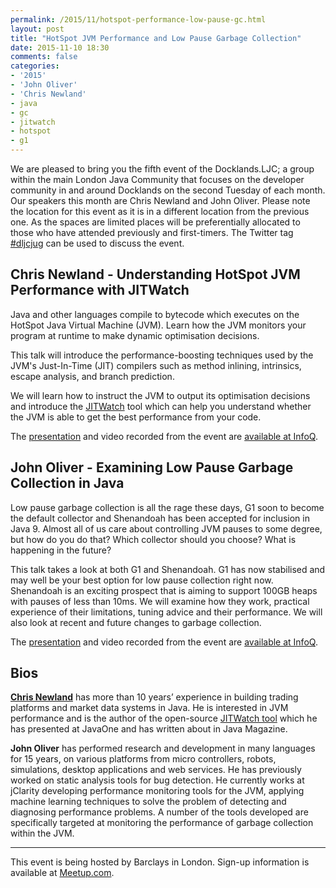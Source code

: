 ```yaml
---
permalink: /2015/11/hotspot-performance-low-pause-gc.html
layout: post
title: "HotSpot JVM Performance and Low Pause Garbage Collection"
date: 2015-11-10 18:30
comments: false
categories: 
- '2015'
- 'John Oliver'
- 'Chris Newland'
- java
- gc
- jitwatch
- hotspot
- g1
---
```


We are pleased to bring you the fifth event of the Docklands.LJC; a group
within the main London Java Community that focuses on the developer community
in and around Docklands on the second Tuesday of each month. Our speakers this
month are Chris Newland and John Oliver. Please note the location for this
event as it is in a different location from the previous one. As the spaces are
limited places will be preferentially allocated to those who have attended
previously and first-timers. The Twitter tag <a
href="https://twitter.com/search?q=%23dljcjug">#dljcjug</a> can be used to
discuss the event.

<h2>Chris Newland - Understanding HotSpot JVM Performance with JITWatch</h2>

Java and other languages compile to bytecode which executes on the HotSpot Java
Virtual Machine (JVM). Learn how the JVM monitors your program at runtime to
make dynamic optimisation decisions.

This talk will introduce the performance-boosting techniques used by the JVM's
Just-In-Time (JIT) compilers such as method inlining, intrinsics, escape
analysis, and branch prediction.

We will learn how to instruct the JVM to output its optimisation decisions and
introduce the <a href="https://github.com/AdoptOpenJDK/jitwatch">JITWatch</a> tool which can help you understand whether the JVM is
able to get the best performance from your code.

The
<a href="//www.docklandsljc.uk/presentations/2015/ChrisNewland-JITWatch.pdf" rel="nofollow">presentation</a>
and video
recorded from the event are <a href="https://www.infoq.com/presentations/jitwatch">available at InfoQ</a>.

<h2>John Oliver - Examining Low Pause Garbage Collection in Java</h2>

Low pause garbage collection is all the rage these days, G1 soon to become the
default collector and Shenandoah has been accepted for inclusion in Java 9.
Almost all of us care about controlling JVM pauses to some degree, but how do
you do that? Which collector should you choose? What is happening in the
future?

This talk takes a look at both G1 and Shenandoah. G1 has now stabilised and may
well be your best option for low pause collection right now. Shenandoah is an
exciting prospect that is aiming to support 100GB heaps with pauses of less
than 10ms. We will examine how they work, practical experience of their
limitations, tuning advice and their performance. We will also look at recent
and future changes to garbage collection.

The
<a href="//www.docklandsljc.uk/presentations/2015/JohnOliver-GarbageCollection.pdf" rel="nofollow">presentation</a>
and video
recorded from the event are <a href="https://www.infoq.com/presentations/G1-Shenandoah">available at InfoQ</a>.

<h2>Bios</h2>

<b><a href="https://twitter.com/chriswhocodes">Chris Newland</a></b> has more
than 10 years’ experience in building trading platforms and market data systems
in Java. He is interested in JVM performance and is the author of the
open-source <a href="https://github.com/AdoptOpenJDK/jitwatch">JITWatch tool</a> which he has presented at JavaOne and has written about in Java
Magazine.

<b>John Oliver</b> has performed research and development in many languages for
15 years, on various platforms from micro controllers, robots, simulations,
desktop applications and web services. He has previously worked on static
analysis tools for bug detection. He currently works at jClarity developing
performance monitoring tools for the JVM, applying machine learning techniques
to solve the problem of detecting and diagnosing performance problems. A number
of the tools developed are specifically targeted at monitoring the performance
of garbage collection within the JVM.

<hr/>
This event is being hosted by Barclays in London. Sign-up information is
available at <a
href="http://www.meetup.com/Londonjavacommunity/events/226428411/">Meetup.com</a>.

